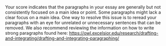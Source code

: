 Your score indicates that the paragraphs in your essay are generally but not consistently focused on a main idea or point. Some paragraphs might lack a clear focus on a main idea. One way to resolve this issue is to reread your paragraphs with an eye for unrelated or unnecessary sentences that can be removed. We also recommend reviewing the information on how to write strong paragraphs found here: https://owl.excelsior.edu/research/drafting-and-integrating/drafting-and-integrating-paragraphing/
